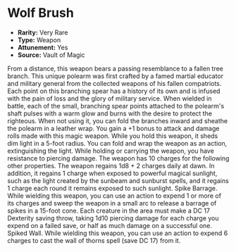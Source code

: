 # Wolf Brush

- **Rarity:** Very Rare
- **Type:** Weapon
- **Attunement:** Yes
- **Source:** Vault of Magic

From a distance, this weapon bears a passing resemblance to a fallen tree branch. This unique polearm was first crafted by a famed martial educator and military general from the collected weapons of his fallen compatriots. Each point on this branching spear has a history of its own and is infused with the pain of loss and the glory of military service. When wielded in battle, each of the small, branching spear points attached to the polearm's shaft pulses with a warm glow and burns with the desire to protect the righteous. When not using it, you can fold the branches inward and sheathe the polearm in a leather wrap. You gain a +1 bonus to attack and damage rolls made with this magic weapon. While you hold this weapon, it sheds dim light in a 5-foot radius. You can fold and wrap the weapon as an action, extinguishing the light. While holding or carrying the weapon, you have resistance to piercing damage. The weapon has 10 charges for the following other properties. The weapon regains 1d8 + 2 charges daily at dawn. In addition, it regains 1 charge when exposed to powerful magical sunlight, such as the light created by the sunbeam and sunburst spells, and it regains 1 charge each round it remains exposed to such sunlight. Spike Barrage. While wielding this weapon, you can use an action to expend 1 or more of its charges and sweep the weapon in a small arc to release a barrage of spikes in a 15-foot cone. Each creature in the area must make a DC 17 Dexterity saving throw, taking 1d10 piercing damage for each charge you expend on a failed save, or half as much damage on a successful one. Spiked Wall. While wielding this weapon, you can use an action to expend 6 charges to cast the wall of thorns spell (save DC 17) from it.
